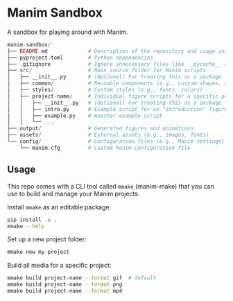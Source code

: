 # Manim Sandbox

A sandbox for playing around with Manim.

```php
manim-sandbox/
├── README.md             # Description of the repository and usage instructions
├── pyproject.toml        # Python dependencies
├── .gitignore            # Ignore unnecessary files like __pycache__ and outputs
├── src/                  # Main source folder for Manim scripts
│   ├── __init__.py       # (Optional) For treating this as a package
│   ├── common/           # Reusable components (e.g., custom shapes, utilities)
│   ├── styles/           # Custom styles (e.g., fonts, colors)
│   ├── project-name/     # Individual figure scripts for a specific project
│   │   ├── __init__.py   # (Optional) For treating this as a package
│   │   ├── intro.py      # Example script for an "introduction" figure
│   │   ├── example.py    # Another example script
│   │   └── ...
├── output/               # Generated figures and animations
├── assets/               # External assets (e.g., images, fonts)
└── config/               # Configuration files (e.g., Manim settings)
    └── manim.cfg         # Custom Manim configuration file
```

## Usage

This repo comes with a CLI tool called `mmake` (manim-make) that you can use to
build and manage your Manim projects.

Install `mmake` as an editable package:

```bash
pip install -e .
mmake --help
```

Set up a new project folder:

```bash
mmake new my-project
```

Build all media for a specific project:

```bash
mmake build project-name --format gif  # default
mmake build project-name --format png
mmake build project-name --format mp4
```
